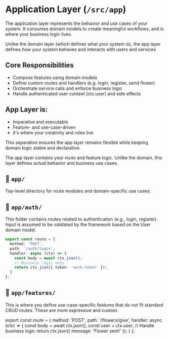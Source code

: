 # Application Layer (`/src/app`)

The application layer represents the behavior and use cases of your system. It consumes domain models to create meaningful workflows, and is where your business logic lives.

Unlike the domain layer (which defines what your system is), the app layer defines how your system behaves and interacts with users and services

## Core Responsibilities

- Compose features using domain models
- Define custom routes and handlers (e.g. login, register, send flower)
- Orchestrate service calls and enforce business logic
- Handle authenticated user context (ctx.user) and side effects

## App Layer is:
- Imperative and executable
- Feature- and use-case-driven
- it's where your creativity and rules live

This separation ensures the app layer remains flexible while keeping domain logic stable and declarative.

The app layer contains your route and feature logic. Unlike the domain, this layer defines actual behavior and business use cases.


## 📁 `app/`

Top-level directory for route modules and domain-specific use cases.

## 📁 `app/auth/`

This folder contains routes related to authentication (e.g., login, register). Input is assumed to be validated by the framework based on the User domain model.

```ts
export const route = {
  method: 'POST',
  path: '/auth/login',
  handler: async (ctx) => {
    const body = await ctx.json();
    // Business logic only
    return ctx.json({ token: 'mock-token' });
  }
};
```

## 📁 `app/features/`

This is where you define use-case-specific features that do not fit standard CRUD routes. These are more expressive and custom.

export const route = {
  method: 'POST',
  path: '/flowers/give',
  handler: async (ctx) => {
    const body = await ctx.json();
    const user = ctx.user;
    // Handle business logic
    return ctx.json({ message: 'Flower sent!' });
  }
};